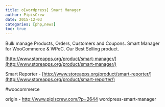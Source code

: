 ```yaml
---
title: o[wordpress] Smart Manager
author: PipisCrew
date: 2015-12-03
categories: [php,news]
toc: true
---
```


Bulk manage Products, Orders, Customers and Coupons. Smart Manager for WooCommerce & WPeC. Our Best Selling product.

[http://www.storeapps.org/product/smart-manager/](http://www.storeapps.org/product/smart-manager/)

Smart Reporter - [http://www.storeapps.org/product/smart-reporter/](http://www.storeapps.org/product/smart-reporter/)

#woocommerce

origin - http://www.pipiscrew.com/?p=2644 wordpress-smart-manager